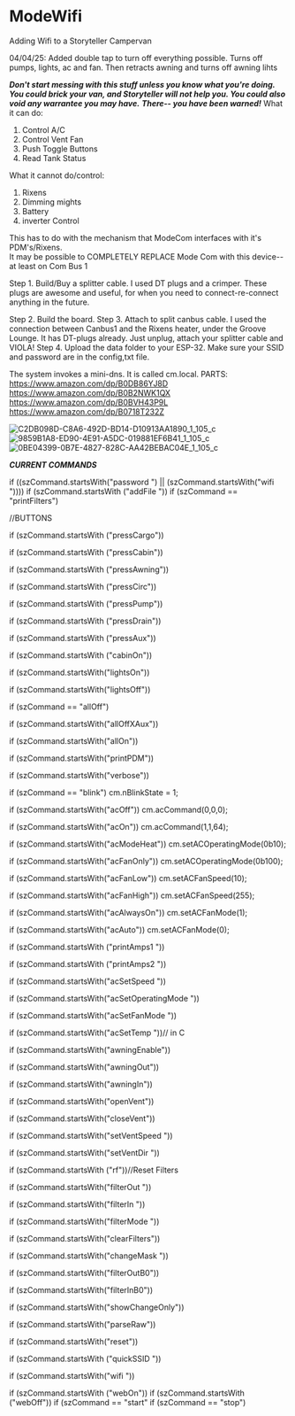 
# ModeWifi
Adding Wifi to a Storyteller Campervan

04/04/25:  Added double tap to turn off everything possible.  Turns off pumps, lights, ac and fan.  Then retracts awning and turns off awning lihts

***Don't start messing with this stuff unless you know what you're doing.  You could brick your van, and Storyteller will not help you.  You could also void any warrantee you may have.***
***There-- you have been warned!***
What it can do:
1.  Control A/C
2.  Control Vent Fan
3.  Push Toggle Buttons
4.  Read Tank Status

What it cannot do/control:
1.  Rixens
2.  Dimming mights
3.  Battery
4.  inverter Control

This has to do with the mechanism that ModeCom interfaces with it's PDM's/Rixens.  
It may be possible to COMPLETELY REPLACE Mode Com with this device-- at least on Com Bus 1

Step 1.  Build/Buy a splitter cable.
I used DT plugs and a crimper.  These plugs are awesome and useful, for when you need to connect-re-connect anything in the future.  

Step 2.  Build the board.
Step 3.  Attach to split canbus cable.  I used the connection between Canbus1 and the Rixens heater, under the Groove Lounge.  It has DT-plugs already.  Just unplug, attach your splitter cable and VIOLA!
Step 4.  Upload the data folder to your ESP-32.  Make sure your SSID and password are in the config,txt file.  

The system invokes a mini-dns.  It is called cm.local.
PARTS:
https://www.amazon.com/dp/B0DB86YJ8D
https://www.amazon.com/dp/B0B2NWK1QX
https://www.amazon.com/dp/B0BVH43P9L
https://www.amazon.com/dp/B0718T232Z




![C2DB098D-C8A6-492D-BD14-D10913AA1890_1_105_c](https://github.com/user-attachments/assets/bc3380b2-bb1e-4e78-ac02-17fa1cec6312)
![9859B1A8-ED90-4E91-A5DC-019881EF6B41_1_105_c](https://github.com/user-attachments/assets/c38c6dc8-7039-4bed-9ab6-0a4ef97f4efc)
![0BE04399-0B7E-4827-828C-AA42BEBAC04E_1_105_c](https://github.com/user-attachments/assets/866c1593-9f9a-4545-80b3-02fb4a69ca2c)

***CURRENT COMMANDS***

  
  if ((szCommand.startsWith("password ") || (szCommand.startsWith("wifi "))))
  if (szCommand.startsWith ("addFile "))
  if (szCommand == "printFilters")
  
  //BUTTONS
  
  if (szCommand.startsWith ("pressCargo"))
  
  if (szCommand.startsWith ("pressCabin")) 
  
  if (szCommand.startsWith ("pressAwning")) 
  
  if (szCommand.startsWith ("pressCirc")) 
  
  if (szCommand.startsWith ("pressPump")) 
  
  if (szCommand.startsWith ("pressDrain")) 
  
  if (szCommand.startsWith ("pressAux")) 
  
  if (szCommand.startsWith ("cabinOn"))
  
  if (szCommand.startsWith("lightsOn"))
  
  if (szCommand.startsWith("lightsOff"))
  
  if (szCommand == "allOff")
  
  if (szCommand.startsWith("allOffXAux")) 
  
  if (szCommand.startsWith("allOn"))
  
  if (szCommand.startsWith("printPDM"))
  
  if (szCommand.startsWith("verbose")) 
  
  if (szCommand == "blink") cm.nBlinkState = 1;
  
  if (szCommand.startsWith("acOff")) cm.acCommand(0,0,0);
  
  if (szCommand.startsWith("acOn")) cm.acCommand(1,1,64);
  
  if (szCommand.startsWith("acModeHeat")) cm.setACOperatingMode(0b10);
  
  if (szCommand.startsWith("acFanOnly")) cm.setACOperatingMode(0b100);
  

  if (szCommand.startsWith("acFanLow")) cm.setACFanSpeed(10);
  
  if (szCommand.startsWith("acFanHigh")) cm.setACFanSpeed(255);
  
  if (szCommand.startsWith("acAlwaysOn")) cm.setACFanMode(1);
  
  if (szCommand.startsWith("acAuto")) cm.setACFanMode(0);
  
  if (szCommand.startsWith ("printAmps1 "))
  
  if (szCommand.startsWith ("printAmps2 "))
  
  if (szCommand.startsWith("acSetSpeed "))
  
  if (szCommand.startsWith("acSetOperatingMode "))
  
  if (szCommand.startsWith("acSetFanMode "))
  
  if (szCommand.startsWith("acSetTemp "))// in C
  
  if (szCommand.startsWith("awningEnable"))
  
  if (szCommand.startsWith("awningOut"))
  
  if (szCommand.startsWith("awningIn"))
  
  if (szCommand.startsWith("openVent"))
  
  if (szCommand.startsWith("closeVent")) 
  
  if (szCommand.startsWith("setVentSpeed "))
  
  if (szCommand.startsWith("setVentDir "))
  
  if (szCommand.startsWith ("rf"))//Reset Filters
  
  if (szCommand.startsWith("filterOut "))
  
  if (szCommand.startsWith("filterIn "))
  
  if (szCommand.startsWith("filterMode "))
  
  if (szCommand.startsWith("clearFilters"))
  
  if (szCommand.startsWith("changeMask "))
  
  if (szCommand.startsWith("filterOutB0"))
  
  if (szCommand.startsWith("filterInB0"))
  
  if (szCommand.startsWith("showChangeOnly"))
  
  if (szCommand.startsWith("parseRaw"))
  
  if (szCommand.startsWith("reset"))
  
  if (szCommand.startsWith ("quickSSID "))
  
  if (szCommand.startsWith("wifi "))
  
  if (szCommand.startsWith ("webOn")) 
  if (szCommand.startsWith ("webOff"))
  if (szCommand == "start"
  if (szCommand == "stop")
  

